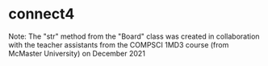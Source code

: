 # connect4

Note: The "str" method from the "Board" class was created in collaboration with the teacher assistants from the COMPSCI 1MD3 course (from McMaster University) on December 2021
